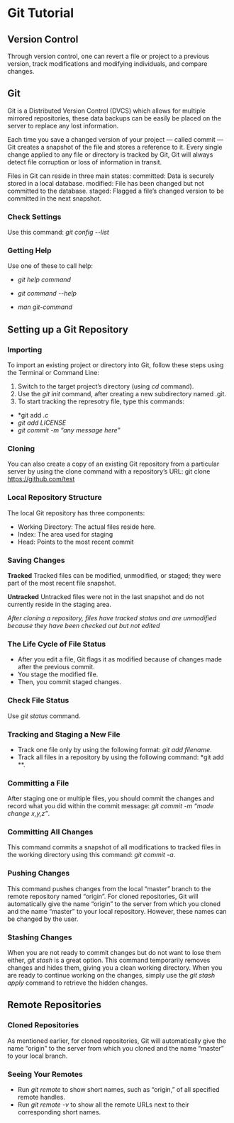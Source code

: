 # Git Tutorial


## Version Control
Through version control, one can revert a file or project to a previous version, track modifications and modifying individuals, and compare changes.



## Git
Git is a Distributed Version Control (DVCS) which allows for multiple mirrored repositories, these data backups can be easily be placed on the server to replace any lost information.

Each time you save a changed version of your project — called commit — Git creates a snapshot of the file and stores a reference to it.
Every single change applied to any file or directory is tracked by Git, Git will always detect file corruption or loss of information in transit.

Files in Git can reside in three main states: 
committed: Data is securely stored in a local database.
modified: File has been changed but not committed to the database.
staged: Flagged a file’s changed version to be committed in the next snapshot.


### Check Settings
Use this command:
*git config --list*

### Getting Help
Use one of these to call help:
* *git help command*

* *git command --help*

* *man git-command*

## Setting up a Git Repository
### Importing
To import an existing project or directory into Git, follow these steps using the Terminal or Command Line:

1. Switch to the target project’s directory (using *cd*  command).
2. Use the *git init* command, after creating a new subdirectory named .git.
3. To start tracking the represotry file, type this commands:
 *  *git add *.c*
 *  *git add LICENSE*
 *  *git commit -m “any message here”*

### Cloning
You can also create a copy of an existing Git repository from a particular server by using the clone command with a repository’s URL:
git clone https://github.com/test 


### Local Repository Structure
The local Git repository has three components:
* Working Directory: The actual files reside here.
* Index: The area used for staging
* Head: Points to the most recent commit

### Saving Changes
**Tracked**
Tracked files can be modified, unmodified, or staged; they were part of the most recent file snapshot.

**Untracked**
Untracked files were not in the last snapshot and do not currently reside in the staging area.


*After cloning a repository, files have tracked status and are unmodified because they have been checked out but not edited*

### The Life Cycle of File Status
* After you edit a file, Git flags it as modified because of changes made after the previous commit.
* You stage the modified file.
* Then, you commit staged changes.


### Check File Status
Use *git status* command.


### Tracking and Staging a New File
* Track one file only by using the following format: *git add filename*.
* Track all files in a repository by using the following command: *git add **.

### Committing a File
After staging one or multiple files, you should commit the changes and record what you did within the commit message: *git commit -m “made change x,y,z”*.

### Committing All Changes
This command commits a snapshot of all modifications to tracked files in the working directory using this command: *git commit -a*.

### Pushing Changes
This command pushes changes from the local “master” branch to the remote repository named “origin”.
For cloned repositories, Git will automatically give the name “origin” to the server from which you cloned and the name “master” to your local repository. However, these names can be changed by the user.

### Stashing Changes
When you are not ready to commit changes but do not want to lose them either, *git stash* is a great option. This command temporarily removes changes and hides them, giving you a clean working directory. When you are ready to continue working on the changes, simply use the *git stash apply* command to retrieve the hidden changes.

## Remote Repositories
### Cloned Repositories
As mentioned earlier, for cloned repositories, Git will automatically give the name “origin” to the server from which you cloned and the name “master” to your local branch.

### Seeing Your Remotes
* Run  *git remote*  to show short names, such as “origin,” of all specified remote handles.
* Run  *git remote -v*  to show all the remote URLs next to their corresponding short names.
 
